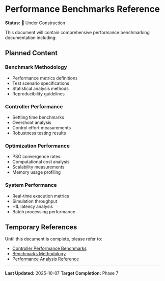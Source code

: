# Performance Benchmarks Reference

**Status:** 🚧 Under Construction

This document will contain comprehensive performance benchmarking documentation including:

## Planned Content

### Benchmark Methodology
- Performance metrics definitions
- Test scenario specifications
- Statistical analysis methods
- Reproducibility guidelines

### Controller Performance
- Settling time benchmarks
- Overshoot analysis
- Control effort measurements
- Robustness testing results

### Optimization Performance
- PSO convergence rates
- Computational cost analysis
- Scalability measurements
- Memory usage profiling

### System Performance
- Real-time execution metrics
- Simulation throughput
- HIL latency analysis
- Batch processing performance

## Temporary References

Until this document is complete, please refer to:
- [Controller Performance Benchmarks](../benchmarks/controller_performance_benchmarks.md)
- [Benchmarks Methodology](../benchmarks_methodology.md)
- [Performance Analysis Reference](../reference/analysis/performance_control_analysis.md)

---

**Last Updated:** 2025-10-07
**Target Completion:** Phase 7
